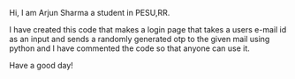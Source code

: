 
Hi, I am Arjun Sharma a student in PESU,RR.


I have created this code that makes a login page that takes a users e-mail id as an input and sends a randomly generated otp to the given mail using python and 
I have commented the code so that anyone can use it.


Have a good day!
